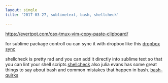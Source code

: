 ```yaml
---
layout: single
title: '2017-03-27, sublimetext, bash, shellcheck'

---
```


https://evertpot.com/osx-tmux-vim-copy-paste-clipboard/

for sublime package controll ou can sync it with dropbox like this
[dropbox sync](https://packagecontrol.io/docs/syncing#dropbox-osx "dropbox sync")


shellcheck is pretty rad and you can add it directly into sublime text so that you can lint your shell scripts 
[shellcheck](https://github.com/koalaman/shellcheck "shellcheck")
also julia evans has some great things to say about bash and common mistakes that happen in bash.
[bash-quirks](https://jvns.ca/blog/2017/03/26/bash-quirks/ "bash-quirks")


